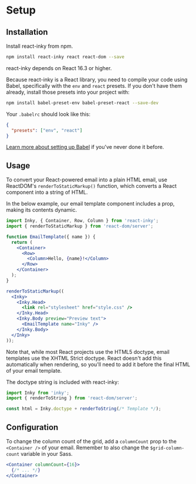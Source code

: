 # Setup

## Installation

Install react-inky from npm.

```bash
npm install react-inky react react-dom --save
```

react-inky depends on React 16.3 or higher.

Because react-inky is a React library, you need to compile your code using Babel, specifically with the `env` and `react` presets. If you don't have them already, install those presets into your project with:

```bash
npm install babel-preset-env babel-preset-react --save-dev
```

Your `.babelrc` should look like this:

```json
{
  "presets": ["env", "react"]
}
```

[Learn more about setting up Babel](https://babeljs.io/docs/setup/) if you've never done it before.

## Usage

To convert your React-powered email into a plain HTML email, use ReactDOM's `renderToStaticMarkup()` function, which converts a React component into a string of HTML.

In the below example, our email template component includes a prop, making its contents dynamic.

```jsx
import Inky, { Container, Row, Column } from 'react-inky';
import { renderToStaticMarkup } from 'react-dom/server';

function EmailTemplate({ name }) {
  return (
    <Container>
      <Row>
        <Column>Hello, {name}!</Column>
      </Row>
    </Container>
  );
}

renderToStaticMarkup((
  <Inky>
    <Inky.Head>
      <link rel="stylesheet" href="style.css" />
    </Inky.Head>
    <Inky.Body preview="Preview text">
      <EmailTemplate name="Inky" />
    </Inky.Body>
  </Inky>
));
```

Note that, while most React projects use the HTML5 doctype, email templates use the XHTML Strict doctype. React doesn't add this automatically when rendering, so you'll need to add it before the final HTML of your email template.

The doctype string is included with react-inky:

```jsx
import Inky from 'inky';
import { renderToString } from 'react-dom/server';

const html = Inky.doctype + renderToString(/* Template */);
```

## Configuration

To change the column count of the grid, add a `columnCount` prop to the `<Container />` of your email. Remember to also change the `$grid-column-count` variable in your Sass.

```jsx
<Container columnCount={16}>
  {/* ... */}
</Container>
```
